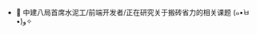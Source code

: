 - 👋 中建八局首席水泥工/前端开发者/正在研究关于搬砖省力的相关课题  (๑•̀ㅂ•́)و✧

<!---
hhui64/hhui64 is a ✨ special ✨ repository because its `README.md` (this file) appears on your GitHub profile.
You can click the Preview link to take a look at your changes.
--->
